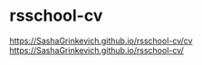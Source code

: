 # rsschool-cv
https://SashaGrinkevich.github.io/rsschool-cv/cv
https://SashaGrinkevich.github.io/rsschool-cv/